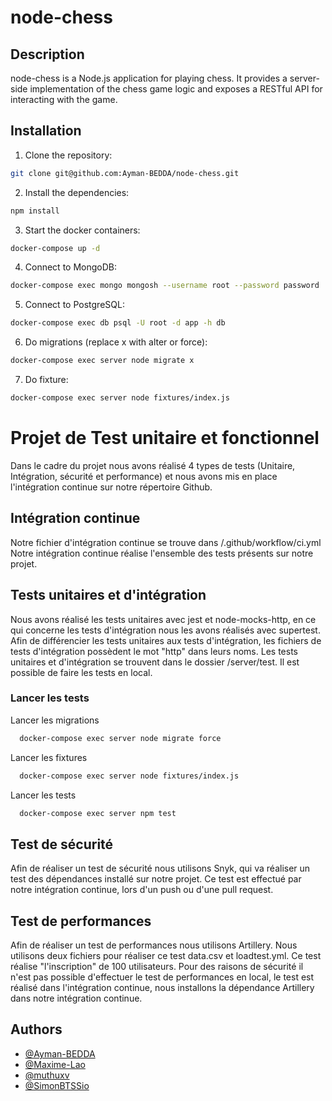 # node-chess

## Description
node-chess is a Node.js application for playing chess. It provides a server-side implementation of the chess game logic and exposes a RESTful API for interacting with the game.

## Installation
1. Clone the repository:

```bash
git clone git@github.com:Ayman-BEDDA/node-chess.git
```

2. Install the dependencies:

```bash
npm install
```

3. Start the docker containers:

```bash
docker-compose up -d
```

4. Connect to MongoDB:

```bash
docker-compose exec mongo mongosh --username root --password password
```

5. Connect to PostgreSQL:

```bash
docker-compose exec db psql -U root -d app -h db
```

6. Do migrations (replace x with alter or force):
```bash
docker-compose exec server node migrate x
```

7. Do fixture:
```bash
docker-compose exec server node fixtures/index.js
```

# Projet de Test unitaire et fonctionnel
Dans le cadre du projet nous avons réalisé 4 types de tests (Unitaire, Intégration, sécurité et performance) et nous avons mis en place l'intégration continue sur notre répertoire Github.

## Intégration continue
Notre fichier d'intégration continue se trouve dans /.github/workflow/ci.yml
Notre intégration continue réalise l'ensemble des tests présents sur notre projet.

## Tests unitaires et d'intégration
Nous avons réalisé les tests unitaires avec jest et node-mocks-http, en ce qui concerne les tests d'intégration nous les avons réalisés avec supertest.
Afin de différencier les tests unitaires aux tests d'intégration, les fichiers de tests d'intégration possèdent le mot "http" dans leurs noms.
Les tests unitaires et d'intégration se trouvent dans le dossier /server/test.
Il est possible de faire les tests en local.

### Lancer les tests
Lancer les migrations

```bash
  docker-compose exec server node migrate force
```
Lancer les fixtures

```bash
  docker-compose exec server node fixtures/index.js
```
Lancer les tests

```bash
  docker-compose exec server npm test
```

## Test de sécurité
Afin de réaliser un test de sécurité nous utilisons Snyk, qui va réaliser un test des dépendances installé sur notre projet. 
Ce test est effectué par notre intégration continue, lors d'un push ou d'une pull request.

## Test de performances
Afin de réaliser un test de performances nous utilisons Artillery.
Nous utilisons deux fichiers pour réaliser ce test data.csv et loadtest.yml.
Ce test réalise "l'inscription" de 100 utilisateurs.
Pour des raisons de sécurité il n'est pas possible d'effectuer le test de performances en local, le test est réalisé dans l'intégration continue, nous installons la dépendance Artillery dans notre intégration continue.
## Authors

- [@Ayman-BEDDA](https://github.com/Ayman-BEDDA)
- [@Maxime-Lao](https://github.com/Maxime-Lao)
- [@muthuxv](https://github.com/muthuxv)
- [@SimonBTSSio](https://github.com/SimonBTSSio)